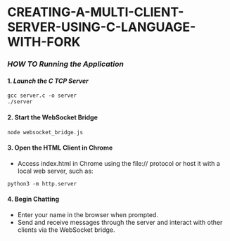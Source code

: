 # CREATING-A-MULTI-CLIENT-SERVER-USING-C-LANGUAGE-WITH-FORK
### *HOW TO Running the Application*

#### 1. *Launch the C TCP Server*
   ```
   gcc server.c -o server
   ./server
   ```
#### 2. Start the WebSocket Bridge
  ```
  node websocket_bridge.js
  ```
#### 3. Open the HTML Client in Chrome
-  Access index.html in Chrome using the file:// protocol or host it with a local web server, such as:
  ```
  python3 -m http.server
  ```
#### 4. Begin Chatting
-  Enter your name in the browser when prompted.
-  Send and receive messages through the server and interact with other clients via the WebSocket bridge.
